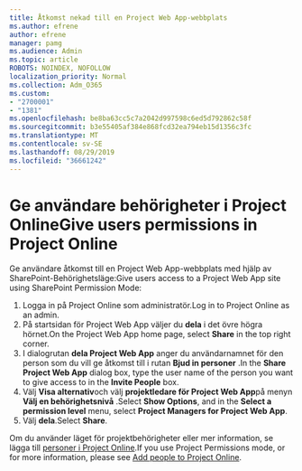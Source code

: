 ```yaml
---
title: Åtkomst nekad till en Project Web App-webbplats
ms.author: efrene
author: efrene
manager: pamg
ms.audience: Admin
ms.topic: article
ROBOTS: NOINDEX, NOFOLLOW
localization_priority: Normal
ms.collection: Adm_O365
ms.custom:
- "2700001"
- "1381"
ms.openlocfilehash: be8ba63cc5c7a2042d997598c6ed5d792862c58f
ms.sourcegitcommit: b3e55405af384e868fcd32ea794eb15d1356c3fc
ms.translationtype: MT
ms.contentlocale: sv-SE
ms.lasthandoff: 08/29/2019
ms.locfileid: "36661242"
---
```

# <a name="give-users-permissions-in-project-online"></a><span data-ttu-id="e1c92-102">Ge användare behörigheter i Project Online</span><span class="sxs-lookup"><span data-stu-id="e1c92-102">Give users permissions in Project Online</span></span>

<span data-ttu-id="e1c92-103">Ge användare åtkomst till en Project Web App-webbplats med hjälp av SharePoint-Behörighetsläge:</span><span class="sxs-lookup"><span data-stu-id="e1c92-103">Give users access to a Project Web App site using SharePoint Permission Mode:</span></span>

1. <span data-ttu-id="e1c92-104">Logga in på Project Online som administratör.</span><span class="sxs-lookup"><span data-stu-id="e1c92-104">Log in to Project Online as an admin.</span></span>
2. <span data-ttu-id="e1c92-105">På startsidan för Project Web App väljer du **dela** i det övre högra hörnet.</span><span class="sxs-lookup"><span data-stu-id="e1c92-105">On the Project Web App home page, select **Share** in the top right corner.</span></span>
3. <span data-ttu-id="e1c92-106">I dialogrutan **dela Project Web App** anger du användarnamnet för den person som du vill ge åtkomst till i rutan **Bjud in personer** .</span><span class="sxs-lookup"><span data-stu-id="e1c92-106">In the **Share Project Web App** dialog box, type the user name of the person you want to give access to in the **Invite People** box.</span></span>
4. <span data-ttu-id="e1c92-107">Välj **Visa alternativ**och välj **projektledare för Project Web App**på menyn **Välj en behörighetsnivå** .</span><span class="sxs-lookup"><span data-stu-id="e1c92-107">Select **Show Options**, and in the **Select a permission level** menu, select **Project Managers for Project Web App**.</span></span>
5. <span data-ttu-id="e1c92-108">Välj **dela**.</span><span class="sxs-lookup"><span data-stu-id="e1c92-108">Select **Share**.</span></span>

<span data-ttu-id="e1c92-109">Om du använder läget för projektbehörigheter eller mer information, se lägga till [personer i Project Online](https://docs.microsoft.com/projectonline/step-2-add-people-to-project-online).</span><span class="sxs-lookup"><span data-stu-id="e1c92-109">If you use Project Permissions mode, or for more information, please see [Add people to Project Online](https://docs.microsoft.com/projectonline/step-2-add-people-to-project-online).</span></span>

